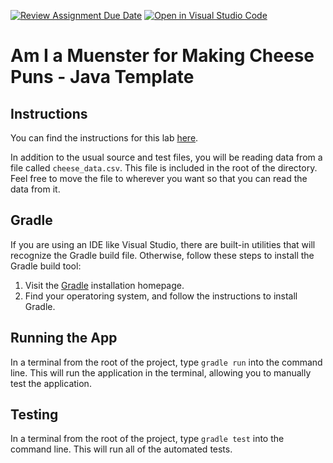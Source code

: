 [![Review Assignment Due Date](https://classroom.github.com/assets/deadline-readme-button-22041afd0340ce965d47ae6ef1cefeee28c7c493a6346c4f15d667ab976d596c.svg)](https://classroom.github.com/a/4bFnz5L_)
[![Open in Visual Studio Code](https://classroom.github.com/assets/open-in-vscode-2e0aaae1b6195c2367325f4f02e2d04e9abb55f0b24a779b69b11b9e10269abc.svg)](https://classroom.github.com/online_ide?assignment_repo_id=16312933&assignment_repo_type=AssignmentRepo)
# Am I a Muenster for Making Cheese Puns - Java Template

## Instructions

You can find the instructions for this lab [here](https://cyrusvandrevala.com/teaching/csc/214/labs/am-i-a-muenster-for-making-cheese-puns.html).

In addition to the usual source and test files, you will be reading data from a file called `cheese_data.csv`. This file is included in the root of the directory. Feel free to move the file to wherever you want so that you can read the data from it.

## Gradle

If you are using an IDE like Visual Studio, there are built-in utilities that will recognize the Gradle build file. Otherwise, follow these steps to install the Gradle build tool:

1. Visit the [Gradle](https://gradle.org/install/) installation homepage.
2. Find your operatoring system, and follow the instructions to install Gradle.

## Running the App

In a terminal from the root of the project, type `gradle run` into the command line. This will run the application in the terminal, allowing you to manually test the application.

## Testing

In a terminal from the root of the project, type `gradle test` into the command line. This will run all of the automated tests.
